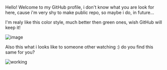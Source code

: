 Hello! Welcome to my GitHub profile, i don't know what you are look for here, cause i'm very shy to make public repo, so maybe i do, in future...

I'm realy like this color style, much better then green ones, wish GitHub will keep it!

![image](https://github.com/jerezoff/jerezoff/assets/44382024/52da8da1-8e12-4c04-a05f-c91bcc0c122a)

Also this what i looks like to someone other watching :) do you find this same for you?

![working](https://github.com/jerezoff/jerezoff/assets/44382024/6368afd0-7d21-4cd6-8761-e65527816fc9)


<!--
**jerezoff/jerezoff** is a ✨ _special_ ✨ repository because its `README.md` (this file) appears on your GitHub profile.

Here are some ideas to get you started:

- 🔭 I’m currently working on ...
- 🌱 I’m currently learning ...
- 👯 I’m looking to collaborate on ...
- 🤔 I’m looking for help with ...
- 💬 Ask me about ...
- 📫 How to reach me: ...
- 😄 Pronouns: ...
- ⚡ Fun fact: ...
-->
